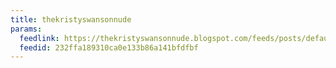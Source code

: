 ```yaml
---
title: thekristyswansonnude
params:
  feedlink: https://thekristyswansonnude.blogspot.com/feeds/posts/default
  feedid: 232ffa189310ca0e133b86a141bfdfbf
---
```

